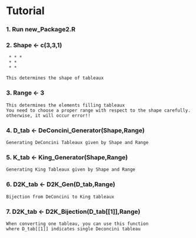 # Tutorial

### 1. Run new_Package2.R

### 2. Shape <- c(3,3,1) 
     * * *
     * *
     * *
     
    This determines the shape of tableaux

### 3. Range <- 3 
    This determines the elements filling tableaux
    You need to choose a proper range with respect to the shape carefully. otherwise, it will occur error!!

### 4. D_tab <- DeConcini_Generator(Shape,Range) 
    Generating DeConcini Tableaux given by Shape and Range

### 5. K_tab <- King_Generator(Shape,Range) 
    Generating King Tableaux given by Shape and Range

### 6. D2K_tab <- D2K_Gen(D_tab,Range)
    Bijection from DeConcini to King tableaux

 
### 7. D2K_tab <- D2K_Bijection(D_tab[[1]],Range) 
    When converting one tableau, you can use this function
    where D_tab[[1]] indicates single Deconcini tableau

